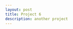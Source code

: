 ```yaml
---
layout: post
title: Project 6
description: another project
---
```


<canvas id='world'></canvas>

<script type="text/javascript" src="https://cdnjs.cloudflare.com/ajax/libs/p5.js/1.4.2/p5.min.js">
var Boid = function ( x, y, angle, gen ) {
  this.x = x;
  this.y = y;

  this.angle = Math.pow( Math.random(), 10 ) + angle;
  this.dx = Math.cos( this.angle );
  this.dy = Math.sin( this.angle );
  this.life = Math.random() * 30 + 10;
  this.gen = gen;
  this.dead = false;
  this.dist = dist(this.x, this.y, width/2, height/2);
  this.hue = Math.random() * 120;
  this.update = function () {
    roads_context.strokeStyle = '#808080';
    roads_context.beginPath();
    roads_context.moveTo( this.x, this.y );

    this.x += this.dx * 2; 
    this.y += this.dy * 2;
    
    this.dist = dist(this.x, this.y, width/2, height/2);
    
    roads_context.lineTo( this.x, this.y );
    roads_context.stroke();
    
    var trail = Math.random() * ( (50-10) * ((this.dist/width)*2) )+10;
    var color = {h: this.hue,s:"60%",l:"50%"}
    watercolor_context.strokeStyle="hsla("+color.h+","+color.s+","+color.l+",0.1)";
    watercolor_context.lineWidth=2;
    for ( var i = 0; i < 5; i ++ ) {
      watercolor_context.beginPath();
      watercolor_context.moveTo( this.x, this.y );
      var px = this.x + Math.cos( this.angle + 90)*(i*(trail/10));
      var py = this.y + Math.sin( this.angle + 90)*(i*(trail/10));
      watercolor_context.lineTo(px,py);
      watercolor_context.stroke();
    }
    
    var index = ( Math.floor( this.x ) + width * Math.floor( this.y ) ) * 4;

    if ( this.gen >=  this.life ) this.kill();
    if ( data[ index + 3 ] > 0 ) {
      this.kill();
      blocks++;
    }

    if ( this.x < 0 || this.x > width ) this.kill();						
    if ( this.y < 0 || this.y > height ) this.kill();

  }

  this.kill = function () {

    boids.splice( boids.indexOf( this ), 1 );
    this.dead = true;

  }

}
var dist = function(x1,y1,x2,y2){
  return Math.sqrt( (x1-x2)*(x1-x2) + (y1-y2)*(y1-y2) );
}


var width = 1500;
var height = 1500;

var canvas = document.getElementById( 'world' );
canvas.width = width;
canvas.height = height;

roads_canvas = document.createElement('canvas');
roads_canvas.width = width;
roads_canvas.height = height;
roads_context = roads_canvas.getContext('2d');

watercolor_canvas = document.createElement('canvas');
watercolor_canvas.width = width;
watercolor_canvas.height = height;
watercolor_context = watercolor_canvas.getContext('2d');

var context = canvas.getContext( '2d' );
var image, data;

var boids = [];

var blocks = 0;

boids.push( new Boid( width / 2, height / 2, Math.random() * 180 * Math.PI / 180, 0) );

var drawing = setInterval( function () {

  image = roads_context.getImageData( 0, 0, width, height );
  data = image.data;
  for ( var i = 0; i < boids.length; i ++ ) {

    var boid = boids[ i ];
    boid.update();
    // Looks messy but just sets a range
    var n =( (0.9-0.6) * ((boid.dist/width)*2) )+0.6;
    if ( !boid.dead && Math.random() > n && boids.length < 400 ) {
      boids.push( new Boid( boid.x, boid.y, ( Math.random() > 0.5 ? 90 : - 90 ) * Math.PI / 180 + boid.angle, boid.gen+1 ) );
    }
    
  }
  context.clearRect(0, 0, width, height);
  context.globalAlpha = 0.5;
  context.drawImage(watercolor_canvas, 0, 0);
  context.globalAlpha = 1;
  context.drawImage(roads_canvas, 0, 0); 
  
  if(boids.length == 0 ){
    clearInterval(drawing);
    console.log(blocks + " city blocks.");
  } 
}, 1000 / 60 );






</script>
